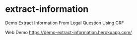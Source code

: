 # extract-information
Demo Extract Information From Legal Question Using CRF 

Web Demo https://demo-extract-information.herokuapp.com/
